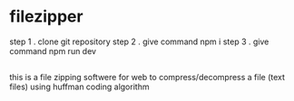 ﻿# filezipper
step 1 . clone git repository
step 2 . give command npm i
step 3 . give command npm run dev

##
this is a file zipping softwere for web to compress/decompress a file (text files) using huffman coding algorithm 
